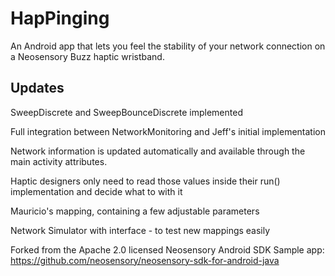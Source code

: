 # HapPinging
An Android app that lets you feel the stability of your network connection on a Neosensory Buzz haptic wristband.

## Updates

SweepDiscrete and SweepBounceDiscrete implemented 

Full integration between NetworkMonitoring and Jeff's initial implementation

Network information is updated automatically and available through the main activity attributes.

Haptic designers only need to read those values inside their run() implementation and decide what to with it

Mauricio's mapping, containing a few adjustable parameters

Network Simulator with interface - to test new mappings easily

Forked from the Apache 2.0 licensed Neosensory Android SDK Sample app: https://github.com/neosensory/neosensory-sdk-for-android-java
